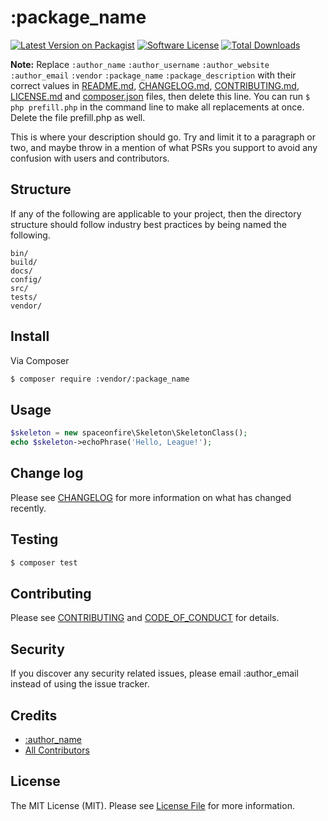 # :package_name

[![Latest Version on Packagist][ico-version]][link-packagist]
[![Software License][ico-license]](LICENSE.md)
[![Total Downloads][ico-downloads]][link-downloads]

**Note:** Replace `:author_name` `:author_username` `:author_website` `:author_email` `:vendor` `:package_name` `:package_description` with their correct values in [README.md](README.md), [CHANGELOG.md](CHANGELOG.md), [CONTRIBUTING.md](CONTRIBUTING.md), [LICENSE.md](LICENSE.md) and [composer.json](composer.json) files, then delete this line. You can run `$ php prefill.php` in the command line to make all replacements at once. Delete the file prefill.php as well.

This is where your description should go. Try and limit it to a paragraph or two, and maybe throw in a mention of what
PSRs you support to avoid any confusion with users and contributors.

## Structure

If any of the following are applicable to your project, then the directory structure should follow industry best practices by being named the following.

```
bin/
build/
docs/
config/
src/
tests/
vendor/
```

## Install

Via Composer

```bash
$ composer require :vendor/:package_name
```

## Usage

```php
$skeleton = new spaceonfire\Skeleton\SkeletonClass();
echo $skeleton->echoPhrase('Hello, League!');
```

## Change log

Please see [CHANGELOG](CHANGELOG.md) for more information on what has changed recently.

## Testing

```bash
$ composer test
```

## Contributing

Please see [CONTRIBUTING](CONTRIBUTING.md) and [CODE_OF_CONDUCT](CODE_OF_CONDUCT.md) for details.

## Security

If you discover any security related issues, please email :author_email instead of using the issue tracker.

## Credits

- [:author_name][link-author]
- [All Contributors][link-contributors]

## License

The MIT License (MIT). Please see [License File](LICENSE.md) for more information.

[ico-version]: https://img.shields.io/packagist/v/:vendor/:package_name.svg?style=flat-square
[ico-license]: https://img.shields.io/badge/license-MIT-brightgreen.svg?style=flat-square
[ico-downloads]: https://img.shields.io/packagist/dt/:vendor/:package_name.svg?style=flat-square
[link-packagist]: https://packagist.org/packages/:vendor/:package_name
[link-downloads]: https://packagist.org/packages/:vendor/:package_name
[link-author]: https://github.com/:author_username
[link-contributors]: ../../contributors
